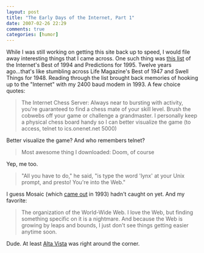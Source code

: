 ```yaml
---
layout: post  
title: "The Early Days of the Internet, Part 1"  
date: 2007-02-26 22:29  
comments: true  
categories: [humor]
---
```


While I was still working on getting this site back up to speed, I would file away interesting things that I came across. One such thing was [this list][1] of the Internet's Best of 1994 and Predictions for 1995. Twelve years ago...that's like stumbling across Life Magazine's Best of 1947 and Swell Things for 1948. Reading through the list brought back memories of hooking up to the "Internet" with my 2400 baud modem in 1993. A few choice quotes: 

> The Internet Chess Server: Always near to bursting with activity, you're guaranteed to find a chess mate of your skill level. Brush the cobwebs off your game or challenge a grandmaster. I personally keep a physical chess board handy so I can better visualize the game (to access, telnet to ics.onenet.net 5000)

Better visualize the game? And who remembers telnet? 

> Most awesome thing I downloaded: Doom, of course 

Yep, me too. 

> "All you have to do," he said, "is type the word 'lynx' at your Unix prompt, and presto! You're into the Web."

I guess Mosaic (which [came out][2] in 1993) hadn't caught on yet. And my favorite:

> The organization of the World-Wide Web. I love the Web, but finding something specific on it is a nightmare. And because the Web is growing by leaps and bounds, I just don't see things getting easier anytime soon.

Dude. At least [Alta Vista][3] was right around the corner. 

[1]: http://www.neonshop.com/bio/iw/bwv6n1.htm
[2]: http://en.wikipedia.org/wiki/Mosaic_browser
[3]: http://en.wikipedia.org/wiki/Alta_Vista

